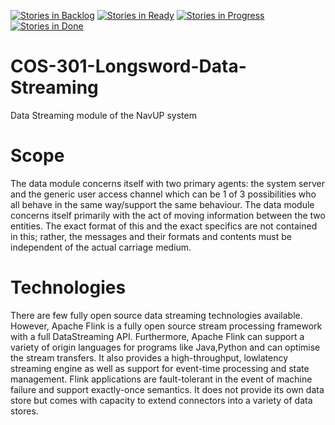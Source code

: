 
[![Stories in Backlog](https://badge.waffle.io/waffle.io/Chris19951225/COS-301-Longsword-Data-Streaming.png?label=backlog&title=Backlog)](https://waffle.io/Chris19951225/COS-301-Longsword-Data-Streaming) 
[![Stories in Ready](https://badge.waffle.io/waffle.io/Chris19951225/COS-301-Longsword-Data-Streaming.png?label=ready&title=Ready)](https://waffle.io/Chris19951225/COS-301-Longsword-Data-Streaming) 
[![Stories in Progress](https://badge.waffle.io/waffle.io/Chris19951225/COS-301-Longsword-Data-Streaming.png?label=In%20Progress&title=In%20Progress)](https://waffle.io/Chris19951225/COS-301-Longsword-Data-Streaming)
[![Stories in Done](https://badge.waffle.io/waffle.io/Chris19951225/COS-301-Longsword-Data-Streaming.png?label=done&title=Done)](https://waffle.io/Chris19951225/COS-301-Longsword-Data-Streaming) 
# COS-301-Longsword-Data-Streaming
Data Streaming module of the NavUP system 
# Scope
The data module concerns itself with two primary agents: the system server and the
generic user access channel which can be 1 of 3 possibilities who all behave in the
same way/support the same behaviour. The data module concerns itself primarily
with the act of moving information between the two entities. The exact format of this
and the exact specifics are not contained in this; rather, the messages and their
formats and contents must be independent of the actual carriage medium.
# Technologies
There are few fully open source data streaming technologies available. However, Apache
Flink is a fully open source stream processing framework with a full DataStreaming API.
Furthermore, Apache Flink can support a variety of origin languages for programs like
Java,Python and can optimise the stream transfers. It also provides a high-throughput, lowlatency
streaming engine as well as support for event-time processing and state
management. Flink applications are fault-tolerant in the event of machine failure and support
exactly-once semantics. It does not provide its own data store but comes with capacity to
extend connectors into a variety of data stores.
